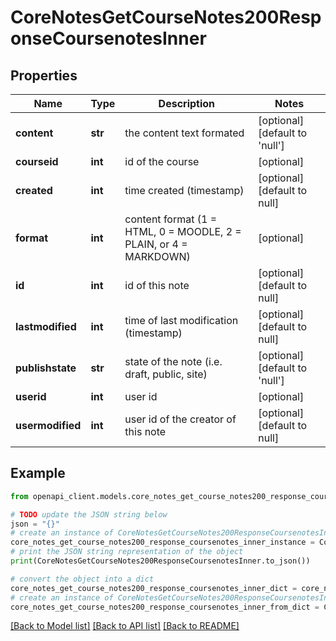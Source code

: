 # CoreNotesGetCourseNotes200ResponseCoursenotesInner


## Properties

Name | Type | Description | Notes
------------ | ------------- | ------------- | -------------
**content** | **str** | the content text formated | [optional] [default to 'null']
**courseid** | **int** | id of the course | [optional] 
**created** | **int** | time created (timestamp) | [optional] [default to null]
**format** | **int** | content format (1 &#x3D; HTML, 0 &#x3D; MOODLE, 2 &#x3D; PLAIN, or 4 &#x3D; MARKDOWN) | [optional] 
**id** | **int** | id of this note | [optional] [default to null]
**lastmodified** | **int** | time of last modification (timestamp) | [optional] [default to null]
**publishstate** | **str** | state of the note (i.e. draft, public, site)  | [optional] [default to 'null']
**userid** | **int** | user id | [optional] 
**usermodified** | **int** | user id of the creator of this note | [optional] [default to null]

## Example

```python
from openapi_client.models.core_notes_get_course_notes200_response_coursenotes_inner import CoreNotesGetCourseNotes200ResponseCoursenotesInner

# TODO update the JSON string below
json = "{}"
# create an instance of CoreNotesGetCourseNotes200ResponseCoursenotesInner from a JSON string
core_notes_get_course_notes200_response_coursenotes_inner_instance = CoreNotesGetCourseNotes200ResponseCoursenotesInner.from_json(json)
# print the JSON string representation of the object
print(CoreNotesGetCourseNotes200ResponseCoursenotesInner.to_json())

# convert the object into a dict
core_notes_get_course_notes200_response_coursenotes_inner_dict = core_notes_get_course_notes200_response_coursenotes_inner_instance.to_dict()
# create an instance of CoreNotesGetCourseNotes200ResponseCoursenotesInner from a dict
core_notes_get_course_notes200_response_coursenotes_inner_from_dict = CoreNotesGetCourseNotes200ResponseCoursenotesInner.from_dict(core_notes_get_course_notes200_response_coursenotes_inner_dict)
```
[[Back to Model list]](../README.md#documentation-for-models) [[Back to API list]](../README.md#documentation-for-api-endpoints) [[Back to README]](../README.md)


